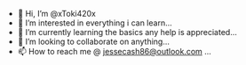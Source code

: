 - 👋 Hi, I’m @xToki420x
- 👀 I’m interested in everything i can learn...
- 🌱 I’m currently learning the basics any help is appreciated...
- 💞️ I’m looking to collaborate on anything...
- 📫 How to reach me @ jessecash86@outlook.com ...

<!---
xToki420x/xToki420x is a ✨ special ✨ repository because its `README.md` (this file) appears on your GitHub profile.
You can click the Preview link to take a look at your changes.
--->

